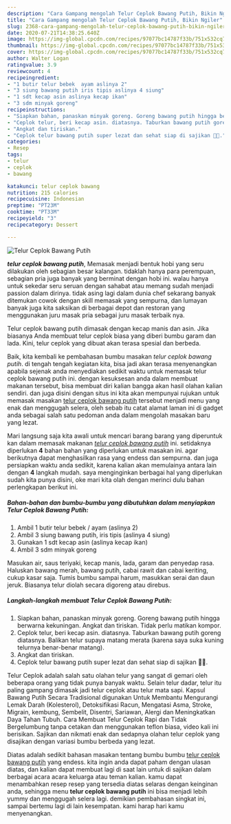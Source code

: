 ```yaml
---
description: "Cara Gampang mengolah Telur Ceplok Bawang Putih, Bikin Ngiler"
title: "Cara Gampang mengolah Telur Ceplok Bawang Putih, Bikin Ngiler"
slug: 2368-cara-gampang-mengolah-telur-ceplok-bawang-putih-bikin-ngiler
date: 2020-07-21T14:38:25.640Z
image: https://img-global.cpcdn.com/recipes/97077bc14787f33b/751x532cq70/telur-ceplok-bawang-putih-foto-resep-utama.jpg
thumbnail: https://img-global.cpcdn.com/recipes/97077bc14787f33b/751x532cq70/telur-ceplok-bawang-putih-foto-resep-utama.jpg
cover: https://img-global.cpcdn.com/recipes/97077bc14787f33b/751x532cq70/telur-ceplok-bawang-putih-foto-resep-utama.jpg
author: Walter Logan
ratingvalue: 3.9
reviewcount: 4
recipeingredient:
- "1 butir telur bebek  ayam aslinya 2"
- "3 siung bawang putih iris tipis aslinya 4 siung"
- "1 sdt kecap asin aslinya kecap ikan"
- "3 sdm minyak goreng"
recipeinstructions:
- "Siapkan bahan, panaskan minyak goreng. Goreng bawang putih hingga berwarna kekuningan. Angkat dan tiriskan. Tidak perlu matikan kompor."
- "Ceplok telur, beri kecap asin. diatasnya. Taburkan bawang putih goreng diatasnya. Balikan telur supaya matang merata (karena saya suka kuning telurnya benar-benar matang)."
- "Angkat dan tiriskan."
- "Ceplok telur bawang putih super lezat dan sehat siap di sajikan 🤗😍."
categories:
- Resep
tags:
- telur
- ceplok
- bawang

katakunci: telur ceplok bawang 
nutrition: 215 calories
recipecuisine: Indonesian
preptime: "PT23M"
cooktime: "PT33M"
recipeyield: "3"
recipecategory: Dessert

---
```



![Telur Ceplok Bawang Putih](https://img-global.cpcdn.com/recipes/97077bc14787f33b/751x532cq70/telur-ceplok-bawang-putih-foto-resep-utama.jpg)

<b><i>telur ceplok bawang putih</i></b>, Memasak menjadi bentuk hobi yang seru dilakukan oleh sebagian besar kalangan. tidaklah hanya para perempuan, sebagian pria juga banyak yang berminat dengan hobi ini. walau hanya untuk sekedar seru seruan dengan sahabat atau memang sudah menjadi passion dalam dirinya. tidak asing lagi dalam dunia chef sekarang banyak ditemukan cowok dengan skill memasak yang sempurna, dan lumayan banyak juga kita saksikan di berbagai depot dan restoran yang menggunakan juru masak pria sebagai juru masak terbaik nya.

Telur ceplok bawang putih dimasak dengan kecap manis dan asin. Jika biasanya Anda membuat telur ceplok biasa yang diberi bumbu garam dan lada. Kini, telur ceplok yang dibuat akan terasa spesial dan berbeda.

Baik, kita kembali ke pembahasan bumbu masakan <i>telur ceplok bawang putih</i>. di tengah tengah kegiatan kita, bisa jadi akan terasa menyenangkan apabila sejenak anda menyediakan sedikit waktu untuk memasak telur ceplok bawang putih ini. dengan kesuksesan anda dalam membuat makanan tersebut, bisa membuat diri kalian bangga akan hasil olahan kalian sendiri. dan juga disini dengan situs ini kita akan mempunyai rujukan untuk memasak masakan <u>telur ceplok bawang putih</u> tersebut menjadi menu yang enak dan menggugah selera, oleh sebab itu catat alamat laman ini di gadget anda sebagai salah satu pedoman anda dalam mengolah masakan baru yang lezat.


Mari langsung saja kita awali untuk mencari barang barang yang diperuntuk kan dalam memasak makanan <u><i>telur ceplok bawang putih</i></u> ini. setidaknya diperlukan <b>4</b> bahan bahan yang diperlukan untuk masakan ini. agar berikutnya dapat menghasilkan rasa yang endess dan sempurna. dan juga persiapkan waktu anda sedikit, karena kalian akan memulainya antara lain dengan <b>4</b> langkah mudah. saya menginginkan berbagai hal yang diperlukan sudah kita punya disini, oke mari kita olah dengan merinci dulu bahan perlengkapan berikut ini.

<!--inarticleads1-->

##### Bahan-bahan dan bumbu-bumbu yang dibutuhkan dalam menyiapkan Telur Ceplok Bawang Putih:

1. Ambil 1 butir telur bebek / ayam (aslinya 2)
1. Ambil 3 siung bawang putih, iris tipis (aslinya 4 siung)
1. Gunakan 1 sdt kecap asin (aslinya kecap ikan)
1. Ambil 3 sdm minyak goreng


Masukan air, saus teriyaki, kecap manis, lada, garam dan penyedap rasa. Haluskan bawang merah, bawang putih, cabai rawit dan cabai keriting, cukup kasar saja. Tumis bumbu sampai harum, masukkan serai dan daun jeruk. Biasanya telur diolah secara digoreng atau direbus. 

<!--inarticleads2-->

##### Langkah-langkah membuat Telur Ceplok Bawang Putih:

1. Siapkan bahan, panaskan minyak goreng. Goreng bawang putih hingga berwarna kekuningan. Angkat dan tiriskan. Tidak perlu matikan kompor.
1. Ceplok telur, beri kecap asin. diatasnya. Taburkan bawang putih goreng diatasnya. Balikan telur supaya matang merata (karena saya suka kuning telurnya benar-benar matang).
1. Angkat dan tiriskan.
1. Ceplok telur bawang putih super lezat dan sehat siap di sajikan 🤗😍.


Telur Ceplok adalah salah satu olahan telur yang sangat di gemari oleh beberapa orang yang tidak punya banyak waktu. Selain telur dadar, telur itu paling gampang dimasak jadi telur ceplok atau telur mata sapi. Kapsul Bawang Putih Secara Tradisional digunakan Untuk Membantu Mengurangi Lemak Darah (Kolesterol), Detoksifikasi Racun, Mengatasi Asma, Stroke, Migrain, kembung, Sembelit, Disentri, Sariawan, Alergi dan Meningkatkan Daya Tahan Tubuh. Cara Membuat Telur Ceplok Rapi dan Tidak Bergelumbung tanpa cetakan dan menggunakan teflon biasa, video kali ini berisikan. Sajikan dan nikmati enak dan sedapnya olahan telur ceplok yang disajikan dengan variasi bumbu berbeda yang lezat. 

Diatas adalah sedikit bahasan masakan tentang bumbu bumbu <u>telur ceplok bawang putih</u> yang endess. kita ingin anda dapat paham dengan ulasan diatas, dan kalian dapat membuat lagi di saat lain untuk di sajikan dalam berbagai acara acara keluarga atau teman kalian. kamu dapat menambahkan resep resep yang tersedia diatas selaras dengan keinginan anda, sehingga menu <b>telur ceplok bawang putih</b> ini bisa menjadi lebih yummy dan menggugah selera lagi. demikian pembahasan singkat ini, sampai bertemu lagi di lain kesempatan. kami harap hari kamu menyenangkan.
